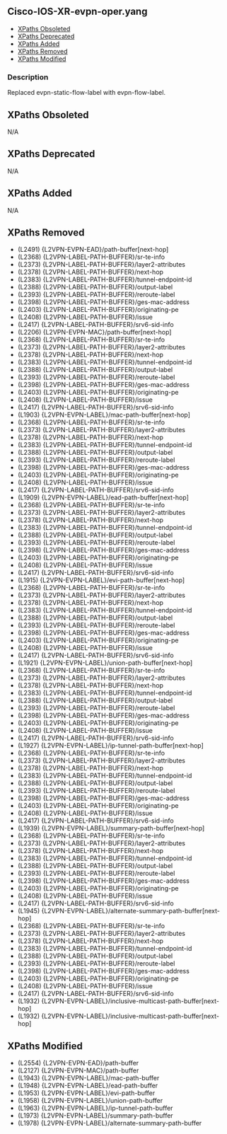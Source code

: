 ## Cisco-IOS-XR-evpn-oper.yang

- [XPaths Obsoleted](#xpaths-obsoleted)
- [XPaths Deprecated](#xpaths-deprecated)
- [XPaths Added](#xpaths-added)
- [XPaths Removed](#xpaths-removed)
- [XPaths Modified](#xpaths-modified)

### Description

Replaced evpn-static-flow-label with evpn-flow-label.

## XPaths Obsoleted

N/A

## XPaths Deprecated

N/A

## XPaths Added

N/A

## XPaths Removed

- (L2491)	{L2VPN-EVPN-EAD}/path-buffer[next-hop]
- (L2368)	{L2VPN-LABEL-PATH-BUFFER}/sr-te-info
- (L2373)	{L2VPN-LABEL-PATH-BUFFER}/layer2-attributes
- (L2378)	{L2VPN-LABEL-PATH-BUFFER}/next-hop
- (L2383)	{L2VPN-LABEL-PATH-BUFFER}/tunnel-endpoint-id
- (L2388)	{L2VPN-LABEL-PATH-BUFFER}/output-label
- (L2393)	{L2VPN-LABEL-PATH-BUFFER}/reroute-label
- (L2398)	{L2VPN-LABEL-PATH-BUFFER}/ges-mac-address
- (L2403)	{L2VPN-LABEL-PATH-BUFFER}/originating-pe
- (L2408)	{L2VPN-LABEL-PATH-BUFFER}/issue
- (L2417)	{L2VPN-LABEL-PATH-BUFFER}/srv6-sid-info
- (L2206)	{L2VPN-EVPN-MAC}/path-buffer[next-hop]
- (L2368)	{L2VPN-LABEL-PATH-BUFFER}/sr-te-info
- (L2373)	{L2VPN-LABEL-PATH-BUFFER}/layer2-attributes
- (L2378)	{L2VPN-LABEL-PATH-BUFFER}/next-hop
- (L2383)	{L2VPN-LABEL-PATH-BUFFER}/tunnel-endpoint-id
- (L2388)	{L2VPN-LABEL-PATH-BUFFER}/output-label
- (L2393)	{L2VPN-LABEL-PATH-BUFFER}/reroute-label
- (L2398)	{L2VPN-LABEL-PATH-BUFFER}/ges-mac-address
- (L2403)	{L2VPN-LABEL-PATH-BUFFER}/originating-pe
- (L2408)	{L2VPN-LABEL-PATH-BUFFER}/issue
- (L2417)	{L2VPN-LABEL-PATH-BUFFER}/srv6-sid-info
- (L1903)	{L2VPN-EVPN-LABEL}/mac-path-buffer[next-hop]
- (L2368)	{L2VPN-LABEL-PATH-BUFFER}/sr-te-info
- (L2373)	{L2VPN-LABEL-PATH-BUFFER}/layer2-attributes
- (L2378)	{L2VPN-LABEL-PATH-BUFFER}/next-hop
- (L2383)	{L2VPN-LABEL-PATH-BUFFER}/tunnel-endpoint-id
- (L2388)	{L2VPN-LABEL-PATH-BUFFER}/output-label
- (L2393)	{L2VPN-LABEL-PATH-BUFFER}/reroute-label
- (L2398)	{L2VPN-LABEL-PATH-BUFFER}/ges-mac-address
- (L2403)	{L2VPN-LABEL-PATH-BUFFER}/originating-pe
- (L2408)	{L2VPN-LABEL-PATH-BUFFER}/issue
- (L2417)	{L2VPN-LABEL-PATH-BUFFER}/srv6-sid-info
- (L1909)	{L2VPN-EVPN-LABEL}/ead-path-buffer[next-hop]
- (L2368)	{L2VPN-LABEL-PATH-BUFFER}/sr-te-info
- (L2373)	{L2VPN-LABEL-PATH-BUFFER}/layer2-attributes
- (L2378)	{L2VPN-LABEL-PATH-BUFFER}/next-hop
- (L2383)	{L2VPN-LABEL-PATH-BUFFER}/tunnel-endpoint-id
- (L2388)	{L2VPN-LABEL-PATH-BUFFER}/output-label
- (L2393)	{L2VPN-LABEL-PATH-BUFFER}/reroute-label
- (L2398)	{L2VPN-LABEL-PATH-BUFFER}/ges-mac-address
- (L2403)	{L2VPN-LABEL-PATH-BUFFER}/originating-pe
- (L2408)	{L2VPN-LABEL-PATH-BUFFER}/issue
- (L2417)	{L2VPN-LABEL-PATH-BUFFER}/srv6-sid-info
- (L1915)	{L2VPN-EVPN-LABEL}/evi-path-buffer[next-hop]
- (L2368)	{L2VPN-LABEL-PATH-BUFFER}/sr-te-info
- (L2373)	{L2VPN-LABEL-PATH-BUFFER}/layer2-attributes
- (L2378)	{L2VPN-LABEL-PATH-BUFFER}/next-hop
- (L2383)	{L2VPN-LABEL-PATH-BUFFER}/tunnel-endpoint-id
- (L2388)	{L2VPN-LABEL-PATH-BUFFER}/output-label
- (L2393)	{L2VPN-LABEL-PATH-BUFFER}/reroute-label
- (L2398)	{L2VPN-LABEL-PATH-BUFFER}/ges-mac-address
- (L2403)	{L2VPN-LABEL-PATH-BUFFER}/originating-pe
- (L2408)	{L2VPN-LABEL-PATH-BUFFER}/issue
- (L2417)	{L2VPN-LABEL-PATH-BUFFER}/srv6-sid-info
- (L1921)	{L2VPN-EVPN-LABEL}/union-path-buffer[next-hop]
- (L2368)	{L2VPN-LABEL-PATH-BUFFER}/sr-te-info
- (L2373)	{L2VPN-LABEL-PATH-BUFFER}/layer2-attributes
- (L2378)	{L2VPN-LABEL-PATH-BUFFER}/next-hop
- (L2383)	{L2VPN-LABEL-PATH-BUFFER}/tunnel-endpoint-id
- (L2388)	{L2VPN-LABEL-PATH-BUFFER}/output-label
- (L2393)	{L2VPN-LABEL-PATH-BUFFER}/reroute-label
- (L2398)	{L2VPN-LABEL-PATH-BUFFER}/ges-mac-address
- (L2403)	{L2VPN-LABEL-PATH-BUFFER}/originating-pe
- (L2408)	{L2VPN-LABEL-PATH-BUFFER}/issue
- (L2417)	{L2VPN-LABEL-PATH-BUFFER}/srv6-sid-info
- (L1927)	{L2VPN-EVPN-LABEL}/ip-tunnel-path-buffer[next-hop]
- (L2368)	{L2VPN-LABEL-PATH-BUFFER}/sr-te-info
- (L2373)	{L2VPN-LABEL-PATH-BUFFER}/layer2-attributes
- (L2378)	{L2VPN-LABEL-PATH-BUFFER}/next-hop
- (L2383)	{L2VPN-LABEL-PATH-BUFFER}/tunnel-endpoint-id
- (L2388)	{L2VPN-LABEL-PATH-BUFFER}/output-label
- (L2393)	{L2VPN-LABEL-PATH-BUFFER}/reroute-label
- (L2398)	{L2VPN-LABEL-PATH-BUFFER}/ges-mac-address
- (L2403)	{L2VPN-LABEL-PATH-BUFFER}/originating-pe
- (L2408)	{L2VPN-LABEL-PATH-BUFFER}/issue
- (L2417)	{L2VPN-LABEL-PATH-BUFFER}/srv6-sid-info
- (L1939)	{L2VPN-EVPN-LABEL}/summary-path-buffer[next-hop]
- (L2368)	{L2VPN-LABEL-PATH-BUFFER}/sr-te-info
- (L2373)	{L2VPN-LABEL-PATH-BUFFER}/layer2-attributes
- (L2378)	{L2VPN-LABEL-PATH-BUFFER}/next-hop
- (L2383)	{L2VPN-LABEL-PATH-BUFFER}/tunnel-endpoint-id
- (L2388)	{L2VPN-LABEL-PATH-BUFFER}/output-label
- (L2393)	{L2VPN-LABEL-PATH-BUFFER}/reroute-label
- (L2398)	{L2VPN-LABEL-PATH-BUFFER}/ges-mac-address
- (L2403)	{L2VPN-LABEL-PATH-BUFFER}/originating-pe
- (L2408)	{L2VPN-LABEL-PATH-BUFFER}/issue
- (L2417)	{L2VPN-LABEL-PATH-BUFFER}/srv6-sid-info
- (L1945)	{L2VPN-EVPN-LABEL}/alternate-summary-path-buffer[next-hop]
- (L2368)	{L2VPN-LABEL-PATH-BUFFER}/sr-te-info
- (L2373)	{L2VPN-LABEL-PATH-BUFFER}/layer2-attributes
- (L2378)	{L2VPN-LABEL-PATH-BUFFER}/next-hop
- (L2383)	{L2VPN-LABEL-PATH-BUFFER}/tunnel-endpoint-id
- (L2388)	{L2VPN-LABEL-PATH-BUFFER}/output-label
- (L2393)	{L2VPN-LABEL-PATH-BUFFER}/reroute-label
- (L2398)	{L2VPN-LABEL-PATH-BUFFER}/ges-mac-address
- (L2403)	{L2VPN-LABEL-PATH-BUFFER}/originating-pe
- (L2408)	{L2VPN-LABEL-PATH-BUFFER}/issue
- (L2417)	{L2VPN-LABEL-PATH-BUFFER}/srv6-sid-info
- (L1932)	{L2VPN-EVPN-LABEL}/inclusive-multicast-path-buffer[next-hop]
- (L1932)	{L2VPN-EVPN-LABEL}/inclusive-multicast-path-buffer[next-hop]

## XPaths Modified

- (L2554)	{L2VPN-EVPN-EAD}/path-buffer
- (L2127)	{L2VPN-EVPN-MAC}/path-buffer
- (L1943)	{L2VPN-EVPN-LABEL}/mac-path-buffer
- (L1948)	{L2VPN-EVPN-LABEL}/ead-path-buffer
- (L1953)	{L2VPN-EVPN-LABEL}/evi-path-buffer
- (L1958)	{L2VPN-EVPN-LABEL}/union-path-buffer
- (L1963)	{L2VPN-EVPN-LABEL}/ip-tunnel-path-buffer
- (L1973)	{L2VPN-EVPN-LABEL}/summary-path-buffer
- (L1978)	{L2VPN-EVPN-LABEL}/alternate-summary-path-buffer

